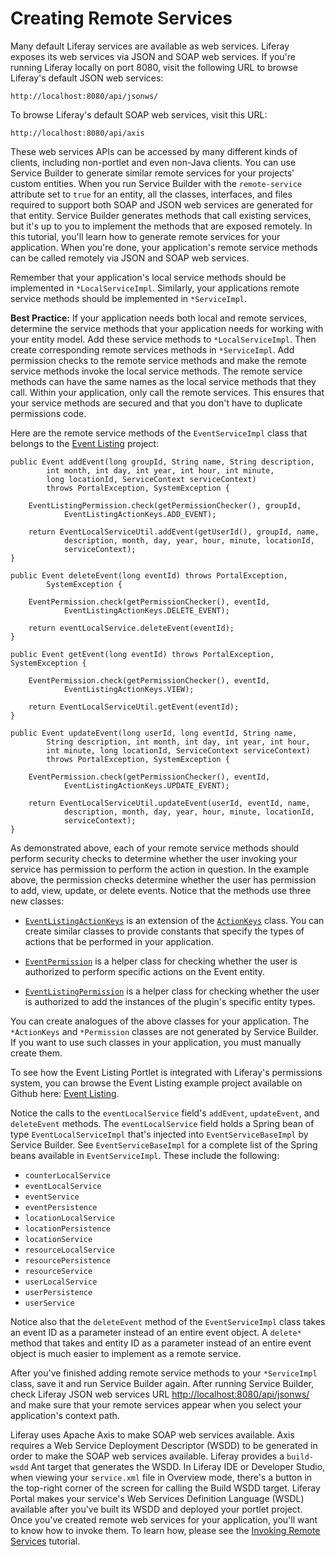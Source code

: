 # Creating Remote Services [](id=creating-remote-services)

Many default Liferay services are available as web services. Liferay exposes its
web services via JSON and SOAP web services. If you're running Liferay locally
on port 8080, visit the following URL to browse Liferay's default JSON web
services:

    http://localhost:8080/api/jsonws/

To browse Liferay's default SOAP web services, visit this URL:

    http://localhost:8080/api/axis

These web services APIs can be accessed by many different kinds of clients,
including non-portlet and even non-Java clients. You can use Service Builder to
generate similar remote services for your projects' custom entities. When you
run Service Builder with the `remote-service` attribute set to `true` for an
entity, all the classes, interfaces, and files required to support both SOAP and
JSON web services are generated for that entity. Service Builder generates
methods that call existing services, but it's up to you to implement the methods
that are exposed remotely. In this tutorial, you'll learn how to generate remote
services for your application. When you're done, your application's remote
service methods can be called remotely via JSON and SOAP web services. 

Remember that your application's local service methods should be implemented in
`*LocalServiceImpl`. Similarly, your applications remote service methods should
be implemented in `*ServiceImpl`.

<!--
This best practice appears in both 05-creating-local-service.markdown and
in 07-creating-remote-services.markdown. If you edit it, please update both
locations.
-->

**Best Practice:** If your application needs both local and remote services,
determine the service methods that your application needs for working with your
entity model. Add these service methods to `*LocalServiceImpl`. Then create
corresponding remote services methods in `*ServiceImpl`. Add permission checks
to the remote service methods and make the remote service methods invoke the
local service methods. The remote service methods can have the same names as the
local service methods that they call. Within your application, only call the
remote services. This ensures that your service methods are secured and that you
don't have to duplicate permissions code.

Here are the remote service methods of the `EventServiceImpl`
class that belongs to the
[Event Listing](https://github.com/liferay/liferay-docs/tree/master/develop/tutorials/tutorials-sdk-6.2-ga3/portlets/event-listing-portlet)
project:

	public Event addEvent(long groupId, String name, String description,
			int month, int day, int year, int hour, int minute,
			long locationId, ServiceContext serviceContext)
			throws PortalException, SystemException {

		EventListingPermission.check(getPermissionChecker(), groupId,
				EventListingActionKeys.ADD_EVENT);

		return EventLocalServiceUtil.addEvent(getUserId(), groupId, name,
				description, month, day, year, hour, minute, locationId,
				serviceContext);
	}

	public Event deleteEvent(long eventId) throws PortalException,
			SystemException {

		EventPermission.check(getPermissionChecker(), eventId,
				EventListingActionKeys.DELETE_EVENT);

		return eventLocalService.deleteEvent(eventId);
	}

	public Event getEvent(long eventId) throws PortalException, SystemException {

		EventPermission.check(getPermissionChecker(), eventId,
				EventListingActionKeys.VIEW);

		return EventLocalServiceUtil.getEvent(eventId);
	}

	public Event updateEvent(long userId, long eventId, String name,
			String description, int month, int day, int year, int hour,
			int minute, long locationId, ServiceContext serviceContext)
			throws PortalException, SystemException {

		EventPermission.check(getPermissionChecker(), eventId,
				EventListingActionKeys.UPDATE_EVENT);

		return EventLocalServiceUtil.updateEvent(userId, eventId, name,
				description, month, day, year, hour, minute, locationId,
				serviceContext);
	}

As demonstrated above, each of your remote service methods should perform
security checks to determine whether the user invoking your service has
permission to perform the action in question. In the example above, the
permission checks determine whether the user has permission to add, view,
update, or delete events. Notice that the methods use three new classes:

- [`EventListingActionKeys`](https://github.com/liferay/liferay-docs/blob/master/develop/tutorials/tutorials-sdk-6.2-ga3/portlets/event-listing-portlet/docroot/WEB-INF/src/com/liferay/docs/eventlisting/util/EventListingActionKeys.java)
  is an extension of the [`ActionKeys`](http://docs.liferay.com/portal/6.2/javadocs/com/liferay/portal/security/permission/ActionKeys.html)
  class. You can create similar classes to provide constants that specify the
  types of actions that be performed in your application. 

- [`EventPermission`](https://github.com/liferay/liferay-docs/blob/master/develop/tutorials/tutorials-sdk-6.2-ga3/portlets/event-listing-portlet/docroot/WEB-INF/src/com/liferay/docs/eventlisting/service/permission/EventPermission.java)
  is a helper class for checking whether the user is authorized to perform
  specific actions on the Event entity. 

- [`EventListingPermission`](https://github.com/liferay/liferay-docs/blob/master/develop/tutorials/tutorials-sdk-6.2-ga3/portlets/event-listing-portlet/docroot/WEB-INF/src/com/liferay/docs/eventlisting/service/permission/EventListingPermission.java)
  is a helper class for checking whether the user is authorized to add the
  instances of the plugin's specific entity types. 

You can create analogues of the above classes for your application. The
`*ActionKeys` and `*Permission` classes are not generated by Service Builder. If
you want to use such classes in your application, you must manually create them.

<!--
To learn about Liferay's permissions framework, please refer to the
[Security and Permissions](http://www.liferay.com/documentation/liferay-portal/6.2/development/-/ai/security-and-permissions-liferay-portal-6-2-dev-guide-06-en)
tutorial.
-->

To see how the Event Listing Portlet is integrated with Liferay's permissions
system, you can browse the Event Listing example project available on Github
here:
[Event Listing](https://github.com/liferay/liferay-docs/tree/master/develop/tutorials/tutorials-sdk-6.2-ga3/portlets/event-listing-portlet).

Notice the calls to the `eventLocalService` field's `addEvent`, `updateEvent`,
and `deleteEvent` methods. The `eventLocalService` field holds a Spring bean of
type `EventLocalServiceImpl` that's injected into `EventServiceBaseImpl` by
Service Builder. See `EventServiceBaseImpl` for a complete list of the Spring
beans available in `EventServiceImpl`. These include the following:

- `counterLocalService`
- `eventLocalService`
- `eventService`
- `eventPersistence`
- `locationLocalService`
- `locationPersistence`
- `locationService`
- `resourceLocalService`
- `resourcePersistence`
- `resourceService`
- `userLocalService`
- `userPersistence`
- `userService`

Notice also that the `deleteEvent` method of the `EventServiceImpl` class takes
an event ID as a parameter instead of an entire event object. A `delete*` method
that takes and entity ID as a parameter instead of an entire event object is
much easier to implement as a remote service.

After you've finished adding remote service methods to your `*ServiceImpl`
class, save it and run Service Builder again. After running Service Builder,
check Liferay JSON web services URL
[http://localhost:8080/api/jsonws/](http://localhost:8080/api/jsonws/)
and make sure that your remote services appear when you select your
application's context path.

Liferay uses Apache Axis to make SOAP web services available. Axis requires a
Web Service Deployment Descriptor (WSDD) to be generated in order to make the
SOAP web services available. Liferay provides a `build-wsdd` Ant target that
generates the WSDD. In Liferay IDE or Developer Studio, when viewing your
`service.xml` file in Overview mode, there's a button in the top-right
corner of the screen for calling the Build WSDD target. Liferay Portal makes
your service's Web Services Definition Language (WSDL) available after you've
built its WSDD and deployed your portlet project. Once you've created remote web
services for your application, you'll want to know how to invoke them. To learn
how, please see the [Invoking Remote Services](/develop/tutorials/-/knowledge_base/6-2/what-is-service-builder) tutorial.
